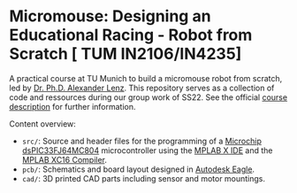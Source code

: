 # Micromouse: Designing an Educational Racing - Robot from Scratch [ TUM IN2106/IN4235]

A practical course at TU Munich to build a micromouse robot from scratch, led by [Dr. Ph.D. Alexander Lenz](https://www.ce.cit.tum.de/air/people/dr-alexander-lenz/). This repository serves as a collection of code and ressources during our group work of SS22. See the official [course description](https://campus.tum.de/tumonline/wbLv.wbShowLVDetail?pStpSpNr=950367380&pSpracheNr=2) for further information.

Content overview:
- `src/`: Source and header files for the programming of a [Microchip dsPIC33FJ64MC804](https://www.microchip.com/en-us/product/dsPIC33FJ64MC804) microcontroller using the [MPLAB X IDE](https://www.microchip.com/en-us/tools-resources/develop/mplab-x-ide) and the [MPLAB XC16 Compiler](https://www.microchip.com/en-us/tools-resources/develop/mplab-xc-compilers).
- `pcb/`: Schematics and board layout designed in [Autodesk Eagle](https://www.autodesk.com/products/eagle/overview?term=1-YEAR&tab=subscription).
- `cad/`: 3D printed CAD parts including sensor and motor mountings.